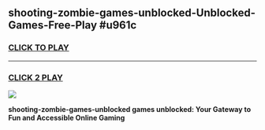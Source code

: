 
## shooting-zombie-games-unblocked-Unblocked-Games-Free-Play #u961c
<h3>
<a href="https://us.freeplayer.one?title=shooting-zombie-games-unblocked&ref=9M">CLICK TO PLAY</a></h3>
<hr>

<h3>
<a href="https://us.freeplayer.one?title=shooting-zombie-games-unblocked&ref=9M">CLICK 2 PLAY</a>
  
</h3>

<a href="https://us.freeplayer.one?title=shooting-zombie-games-unblocked&ref=9M"><img src="https://clearcache.store/games.png"></a>


**shooting-zombie-games-unblocked games unblocked: Your Gateway to Fun and Accessible Online Gaming**
